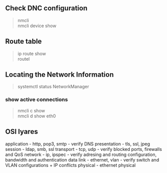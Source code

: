 ## Check DNC configuration
> nmcli \
> nmcli device show
## Route table
> ip route show \
> routel

## Locating the Network Information 
> systemctl status NetworkManager
### show active connections
> nmcli c show \
> nmcli d show eth0

## OSI lyares
application - http, pop3, smtp - verify DNS
presentation - tls, ssl, jpeg 
session - ldap, smb, ssl
transport - tcp, udp - verify blocked ports, firewalls and QoS
network - ip, ipspec - verify adresing and routing configuration, bandwidth and authentication
data link - ethernet, vlan - verify switch and VLAN configurations + IP conflicts
physical - ethernet physical

